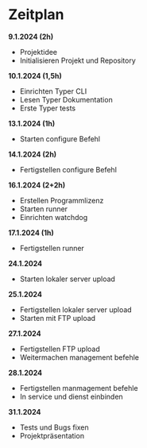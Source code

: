 # Zeitplan

**9.1.2024 (2h)**

- Projektidee 
- Initialisieren Projekt und Repository 

**10.1.2024 (1,5h)**

- Einrichten Typer CLI 
- Lesen Typer Dokumentation 
- Erste Typer tests 

**13.1.2024 (1h)** 

- Starten configure Befehl 

**14.1.2024 (2h)**

- Fertigstellen configure Befehl 

**16.1.2024 (2+2h)**

- Erstellen Programmlizenz 
- Starten runner 
- Einrichten watchdog 

**17.1.2024 (1h)**

- Fertigstellen runner  

**24.1.2024**

- Starten lokaler server upload 

**25.1.2024**

- Fertigstellen lokaler server upload  
- Starten mit FTP upload 

**27.1.2024**

- Fertigstellen FTP upload 
- Weitermachen management befehle 

**28.1.2024**

- Fertigstellen manmagement befehle 
- In service und dienst einbinden 

**31.1.2024**

- Tests und Bugs fixen 
- Projektpräsentation 